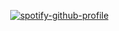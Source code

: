 ⠀⠀⠀⠀⠀⠀⠀⠀⠀⠀⠀⠀⠀⠀⠀⠀⠀⠀⠀⠀⠀⠀⠀⠀⠀⠀⠀⠀⠀⠀⠀[![spotify-github-profile](https://spotify-github-profile.kittinanx.com/api/view?uid=31mplrsixynas3fsmo36kckq5s4y&cover_image=true&theme=natemoo-re&show_offline=false&background_color=121212&interchange=false&bar_color=CB5062&bar_color_cover=false)](https://github.com/kittinan/spotify-github-profile)
